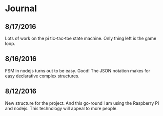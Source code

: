 # Journal

## 8/17/2016

Lots of work on the pi tic-tac-toe state machine. Only thing left is the game loop.

## 8/16/2016

FSM in nodejs turns out to be easy. Good! The JSON notation makes for easy declarative
complex structures.

## 8/12/2016

New structure for the project. And this go-round I am using the Raspberry Pi and nodejs. This
technology will appeal to more people.




